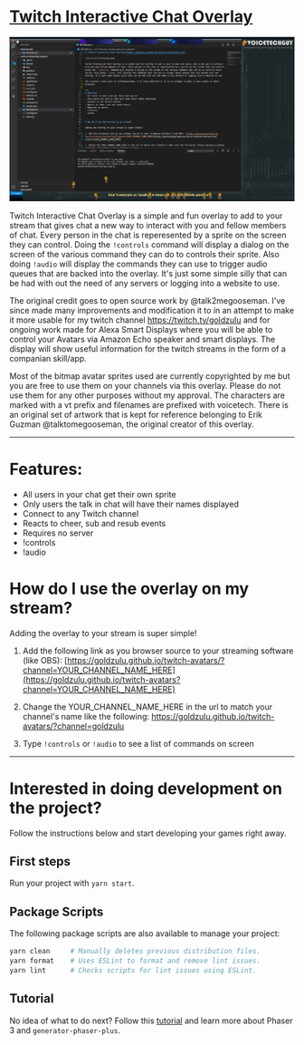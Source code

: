 # [Twitch Interactive Chat Overlay](https://goldzulu.github.io/twitch-interactive-chat)

![Screenshot](preview.png)

Twitch Interactive Chat Overlay is a simple and fun overlay to add to your stream that gives chat a new way to interact with you and fellow members of chat. Every person in the chat is reperesented by a sprite on the screen they can control. Doing the `!controls` command will display a dialog on the screen of the various command they can do to controls their sprite. Also doing `!audio` will display the commands they can use to trigger audio queues that are backed into the overlay. It's just some simple silly that can be had with out the need of any servers or logging into a website to use.

The original credit goes to open source work by @talk2megooseman. I've since made many improvements and modification it to in an attempt to make it more usable for my twitch channel https://twitch.tv/goldzulu and for ongoing work made for Alexa Smart Displays where you will be able to control your Avatars via Amazon Echo speaker and smart displays. The display will show useful information for the twitch streams in the form of a companian skill/app.

Most of the bitmap avatar sprites used are currently copyrighted by me but you are free to use them on your channels via this overlay. Please do not use them for any other purposes without my approval. The characters are marked with a vt prefix and filenames are prefixed with voicetech. There is an original set of artwork that is kept for reference belonging to Erik Guzman @talktomegooseman, the original creator of this overlay.

---
# Features:
- All users in your chat get their own sprite
- Only users the talk in chat will have their names displayed
- Connect to any Twitch channel
- Reacts to cheer, sub and resub events
- Requires no server
- !controls
- !audio



# How do I use the overlay on my stream?

Adding the overlay to your stream is super simple!

1. Add the following link as you browser source to your streaming software (like OBS): [https://goldzulu.github.io/twitch-avatars/?channel=YOUR_CHANNEL_NAME_HERE](https://goldzulu.github.io/twitch-avatars?channel=YOUR_CHANNEL_NAME_HERE)

2. Change the YOUR_CHANNEL_NAME_HERE in the url to match your channel's name like the following: https://goldzulu.github.io/twitch-avatars/?channel=goldzulu

3. Type `!controls` or `!audio` to see a list of commands on screen

---

# Interested in doing development on the project?

Follow the instructions below and start developing your games right away.

## First steps

Run your project with `yarn start`.


## Package Scripts

The following package scripts are also available to manage your project:

```sh
yarn clean     # Manually deletes previous distribution files.
yarn format    # Uses ESLint to format and remove lint issues.
yarn lint      # Checks scripts for lint issues using ESLint.
```

## Tutorial

No idea of what to do next? Follow this [tutorial][t] and learn more about
Phaser 3 and `generator-phaser-plus`.

[t]: https://github.com/rblopes/generator-phaser-plus#a-brief-tutorial


